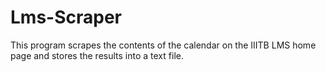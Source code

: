# Lms-Scraper

This program scrapes the contents of the calendar on the IIITB LMS home page and stores the results into a text file. 
